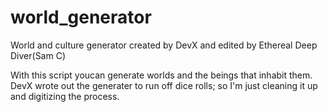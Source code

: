 # world_generator
World and culture generator created by DevX and edited by Ethereal Deep Diver(Sam C)

With this script youcan generate worlds and the beings that inhabit them.
DevX wrote out the generater to run off dice rolls; so I'm just cleaning it up and digitizing the process.
